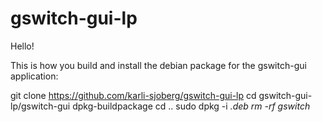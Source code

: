 # gswitch-gui-lp

Hello!

This is how you build and install the debian package for the gswitch-gui application:

git clone https://github.com/karli-sjoberg/gswitch-gui-lp
cd gswitch-gui-lp/gswitch-gui
dpkg-buildpackage
cd ..
sudo dpkg -i *.deb
rm -rf gswitch*
